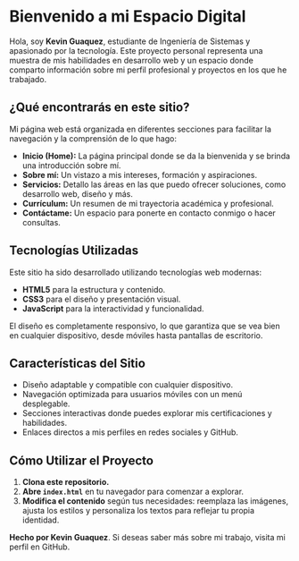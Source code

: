 # Bienvenido a mi Espacio Digital

Hola, soy **Kevin Guaquez**, estudiante de Ingeniería de Sistemas y apasionado por la tecnología. Este proyecto personal representa una muestra de mis habilidades en desarrollo web y un espacio donde comparto información sobre mi perfil profesional y proyectos en los que he trabajado.

## ¿Qué encontrarás en este sitio?

Mi página web está organizada en diferentes secciones para facilitar la navegación y la comprensión de lo que hago:

- **Inicio (Home):** La página principal donde se da la bienvenida y se brinda una introducción sobre mí.
- **Sobre mí:** Un vistazo a mis intereses, formación y aspiraciones.
- **Servicios:** Detallo las áreas en las que puedo ofrecer soluciones, como desarrollo web, diseño y más.
- **Currículum:** Un resumen de mi trayectoria académica y profesional.
- **Contáctame:** Un espacio para ponerte en contacto conmigo o hacer consultas.

## Tecnologías Utilizadas

Este sitio ha sido desarrollado utilizando tecnologías web modernas:

- **HTML5** para la estructura y contenido.
- **CSS3** para el diseño y presentación visual.
- **JavaScript** para la interactividad y funcionalidad.

El diseño es completamente responsivo, lo que garantiza que se vea bien en cualquier dispositivo, desde móviles hasta pantallas de escritorio.


## Características del Sitio

- Diseño adaptable y compatible con cualquier dispositivo.
- Navegación optimizada para usuarios móviles con un menú desplegable.
- Secciones interactivas donde puedes explorar mis certificaciones y habilidades.
- Enlaces directos a mis perfiles en redes sociales y GitHub.

## Cómo Utilizar el Proyecto

1. **Clona este repositorio.**
2. **Abre `index.html`** en tu navegador para comenzar a explorar.
3. **Modifica el contenido** según tus necesidades: reemplaza las imágenes, ajusta los estilos y personaliza los textos para reflejar tu propia identidad.


**Hecho por Kevin Guaquez**. Si deseas saber más sobre mi trabajo, visita mi perfil en GitHub.


